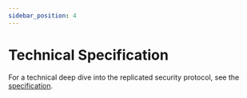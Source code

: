 ```yaml
---
sidebar_position: 4
---
```


# Technical Specification

For a technical deep dive into the replicated security protocol, see the [specification](https://github.com/cosmos/ibc/blob/main/spec/app/ics-028-cross-chain-validation/README.md).
